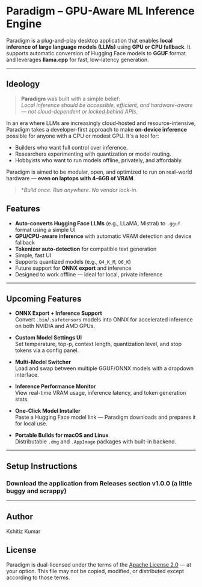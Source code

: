 # Paradigm – GPU-Aware ML Inference Engine

Paradigm is a plug-and-play desktop application that enables **local inference of large language models (LLMs)** using **GPU or CPU fallback**. It supports automatic conversion of Hugging Face models to **GGUF** format and leverages **llama.cpp** for fast, low-latency generation.

---

## Ideology

> **Paradigm** was built with a simple belief:  
> _Local inference should be accessible, efficient, and hardware-aware — not cloud-dependent or locked behind APIs._

In an era where LLMs are increasingly cloud-hosted and resource-intensive, Paradigm takes a developer-first approach to make **on-device inference** possible for anyone with a CPU or modest GPU. It's a tool for:
- Builders who want full control over inference.
- Researchers experimenting with quantization or model routing.
- Hobbyists who want to run models offline, privately, and affordably.

Paradigm is aimed to be modular, open, and optimized to run on real-world hardware — **even on laptops with 4–6GB of VRAM**.

> **Build once. Run anywhere. No vendor lock-in.*


## Features

- **Auto-converts Hugging Face LLMs** (e.g., LLaMA, Mistral) to `.gguf` format using a simple UI
- **GPU/CPU-aware inference** with automatic VRAM detection and device fallback
- **Tokenizer auto-detection** for compatible text generation
- Simple, fast UI
- Supports quantized models (e.g., `Q4_K_M`, `Q6_K`)
- Future support for **ONNX export** and inference
- Designed to work offline — ideal for local, private inference

---


## Upcoming Features

- **ONNX Export + Inference Support**  
  Convert `.bin`/`.safetensors` models into ONNX for accelerated inference on both NVIDIA and AMD GPUs.

- **Custom Model Settings UI**  
  Set temperature, top-p, context length, quantization level, and stop tokens via a config panel.

- **Multi-Model Switcher**  
  Load and swap between multiple GGUF/ONNX models with a dropdown interface.

- **Inference Performance Monitor**  
  View real-time VRAM usage, inference latency, and token generation stats.

- **One-Click Model Installer**  
  Paste a Hugging Face model link — Paradigm downloads and prepares it for local use.

- **Portable Builds for macOS and Linux**  
  Distributable `.dmg` and `.AppImage` packages with built-in backend.

---

##  Setup Instructions

### Download the application from Releases section v1.0.0 (a little buggy and scrappy)
---

##  Author
Kshitiz Kumar

##  License

Paradigm is dual-licensed under the terms of the [Apache License 2.0](http://www.apache.org/licenses/LICENSE-2.0) — at your option.
This file may not be copied, modified, or distributed except according to those terms.
